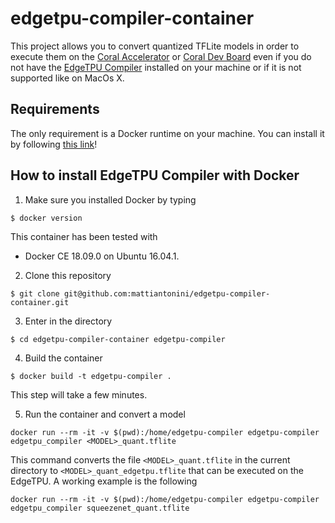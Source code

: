 # edgetpu-compiler-container
This project allows you to convert quantized TFLite models in order to execute them on the [Coral Accelerator](https://coral.withgoogle.com/products/accelerator) or [Coral Dev Board](https://coral.withgoogle.com/products/dev-board/) even if you do not have the [EdgeTPU Compiler](https://coral.withgoogle.com/docs/edgetpu/compiler/) installed on your machine or if it is not supported like on MacOs X.

## Requirements
The only requirement is a Docker runtime on your machine. You can install it by following [this link](https://docs.docker.com/install/)!

## How to install EdgeTPU Compiler with Docker
1. Make sure you installed Docker by typing
```
$ docker version
```
This container has been tested with
  - Docker CE 18.09.0 on Ubuntu 16.04.1.
2. Clone this repository
```
$ git clone git@github.com:mattiantonini/edgetpu-compiler-container.git
```

3. Enter in the directory
```
$ cd edgetpu-compiler-container edgetpu-compiler
```

4. Build the container
```
$ docker build -t edgetpu-compiler .
```
This step will take a few minutes.

5. Run the container and convert a model
```
docker run --rm -it -v $(pwd):/home/edgetpu-compiler edgetpu-compiler edgetpu_compiler <MODEL>_quant.tflite
```
This command converts the file `<MODEL>_quant.tflite` in the current directory to `<MODEL>_quant_edgetpu.tflite` that can be executed on the EdgeTPU.
A working example is the following
```
docker run --rm -it -v $(pwd):/home/edgetpu-compiler edgetpu-compiler edgetpu_compiler squeezenet_quant.tflite
```
